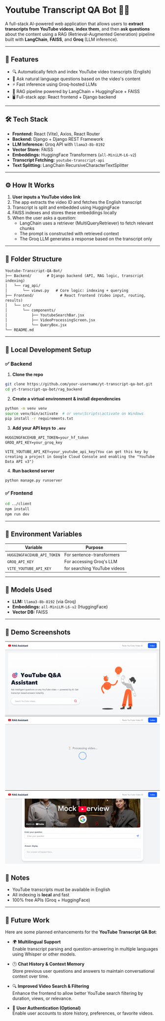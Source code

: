 
# Youtube Transcript QA Bot 🎥🤖

A full-stack AI-powered web application that allows users to **extract transcripts from YouTube videos**, **index them**, and then **ask questions** about the content using a RAG (Retrieval-Augmented Generation) pipeline built with **LangChain**, **FAISS**, and **Groq** (LLM inference).

---

## 🌟 Features

- 🔍 Automatically fetch and index YouTube video transcripts (English)
- 💬 Ask natural language questions based on the video's content
- ⚡ Fast inference using Groq-hosted LLMs
- 🧠 RAG pipeline powered by LangChain + HuggingFace + FAISS
- 🖥️ Full-stack app: React frontend + Django backend

---

## 🛠️ Tech Stack

- **Frontend:** React (Vite), Axios, React Router
- **Backend:** Django + Django REST Framework
- **LLM Inference:** Groq API with `llama3-8b-8192`
- **Vector Store:** FAISS
- **Embeddings:** HuggingFace Transformers (`all-MiniLM-L6-v2`)
- **Transcript Fetching:** `youtube-transcript-api`
- **Text Splitting:** LangChain RecursiveCharacterTextSplitter

---

## ⚙️ How It Works

1. **User inputs a YouTube video link**
2. The app extracts the video ID and fetches the English transcript
3. Transcript is split and embedded using HuggingFace
4. FAISS indexes and stores these embeddings locally
5. When the user asks a question:
   - LangChain uses a retriever (MultiQueryRetriever) to fetch relevant chunks
   - The prompt is constructed with retrieved context
   - The Groq LLM generates a response based on the transcript only

---

## 📂 Folder Structure

```
Youtube-Transcript-QA-Bot/
├── Backend/       # Django backend (API, RAG logic, transcript indexing)
│   └── rag_api/
│       └── views.py   # Core logic: indexing + querying
├── Frontend/            # React frontend (Video input, routing, results)
│   └── src/
│       └── components/
│           ├── YoutubeSearchBar.jsx
│           ├── VideoProcessingScreen.jsx
│           └── QueryBox.jsx
└── README.md
```

---

## 🧪 Local Development Setup

### ✅ Backend

1. **Clone the repo**

```bash
git clone https://github.com/your-username/yt-transcript-qa-bot.git
cd yt-transcript-qa-bot/rag_backend
```

2. **Create a virtual environment & install dependencies**

```bash
python -m venv venv
source venv/bin/activate  # or venv\Scripts\activate on Windows
pip install -r requirements.txt
```

3. **Add your API keys to `.env`**

```backend/.env
HUGGINGFACEHUB_API_TOKEN=your_hf_token
GROQ_API_KEY=your_groq_key
```

```frontend/.env
VITE_YOUTUBE_API_KEY=your_youtube_api_key(You can get this key by creating a project in Google Cloud Console and enabling the "YouTube Data API v3")
```
4. **Run backend server**

```bash
python manage.py runserver
```

### ✅ Frontend

```bash
cd ../client
npm install
npm run dev
```

---

## 🔐 Environment Variables

| Variable                | Purpose                    |
|-------------------------|----------------------------|
| `HUGGINGFACEHUB_API_TOKEN` | For sentence-transformers  |
| `GROQ_API_KEY`             | For accessing Groq's LLM   |
| `VITE_YOUTUBE_API_KEY`     | for searching YouTube videos  |

---


## 🧠 Models Used

- **LLM:** `llama3-8b-8192` (via Groq)
- **Embeddings:** `all-MiniLM-L6-v2` (HuggingFace)
- **Vector DB:** FAISS

---

## 📸 Demo Screenshots

![Home Page](Demo/Home.png)
![Video Indexing](Demo/processing.png)
![Ask Screen](Demo/Q&A.png)


## 📌 Notes

- YouTube transcripts must be available in English
- All indexing is **local** and fast
- 100% free APIs (Groq + HuggingFace)

---

## 🚧 Future Work

Here are some planned enhancements for the **YouTube Transcript QA Bot**:

- 🌍 **Multilingual Support**  
  Enable transcript parsing and question-answering in multiple languages using Whisper or other models.

- 🕒 **Chat History & Context Memory**  
  Store previous user questions and answers to maintain conversational context over time.

- 🔍 **Improved Video Search & Filtering**  
  Enhance the frontend to allow better YouTube search filtering by duration, views, or relevance.

- 🔐 **User Authentication (Optional)**  
  Enable user accounts to store history, preferences, or favorite videos.


